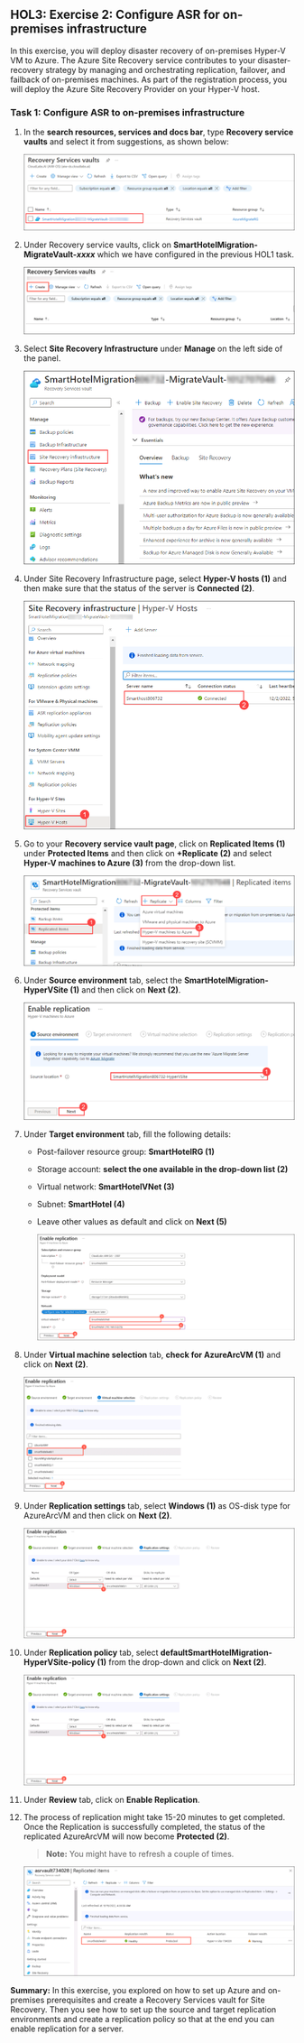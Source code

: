 ## HOL3: Exercise 2: Configure ASR for on-premises infrastructure

In this exercise, you will deploy disaster recovery of on-premises Hyper-V VM to Azure. The Azure Site Recovery service contributes to your disaster-recovery strategy by managing and orchestrating replication, failover, and failback of on-premises machines. As part of the registration process, you will deploy the Azure Site Recovery Provider on your Hyper-V host.

### Task 1: Configure ASR to on-premises infrastructure

1. In the **search resources, services and docs bar**, type **Recovery service vaults** and select it from suggestions, as shown below:
   
    ![Screenshot of the search Recovery service vaults.](Images/hol3-e2-s2.png "Recovery service vaults")
    
1. Under Recovery service vaults, click on **SmartHotelMigration<inject key="DeploymentID" enableCopy="false" />-MigrateVault-_xxxx_** which we have configured in the previous HOL1 task.  

    ![Screenshot of the create Recovery service vaults.](Images/create-asr1.png "create Recovery service vaults")

1. Select **Site Recovery Infrastructure** under **Manage** on the left side of the panel.

    ![Screenshot of the Site Recovery Infrastructure.](Images/hol3-e2-s3.png)

1. Under Site Recovery Infrastructure page, select **Hyper-V hosts (1)** and then make sure that the status of the server is **Connected (2)**.

    ![Screenshot of the hyper-v-host.](Images/hol3-e2-s4.png "hyper-v-host")  

1. Go to your **Recovery service vault page**, click on **Replicated Items (1)** under **Protected Items** and then click on **+Replicate (2)** and select **Hyper-V machines to Azure (3)** from the drop-down list.

     ![Screenshot of the add replicate items.](Images/hol3-e2-s5.png "add replicate items") 
   
1. Under **Source environment** tab, select the **SmartHotelMigration<inject key="DeploymentID" enableCopy="false" />-HyperVSite (1)**  and then click on **Next (2)**.
 
     ![Screenshot of the Source environment.](Images/hol3-e2-s6.png "Source environment") 
   
1. Under **Target environment** tab, fill the following details:

   - Post-failover resource group: **SmartHotelRG (1)**
   
   - Storage account: **select the one available in the drop-down list (2)**  
   
   - Virtual network: **SmartHotelVNet (3)**

   - Subnet: **SmartHotel (4)**
   
   - Leave other values as default and click on **Next (5)**
   
     ![Screenshot of the target environment.](Images/target-env.png "Source environment")    
    
1. Under **Virtual machine selection** tab, **check for AzureArcVM (1)** and click on **Next (2)**.

     ![Screenshot of the vm selection.](Images/vm-selection.png "vm selection")

1. Under **Replication settings** tab, select **Windows (1)** as OS-disk type for AzureArcVM and then click on **Next (2)**.

     ![Screenshot of the Replication settings.](Images/replicate-settings.png "Replication settings")
     
1. Under **Replication policy** tab, select **defaultSmartHotelMigration<inject key="DeploymentID" enableCopy="false" />-HyperVSite-policy (1)** from the drop-down and click on **Next (2)**.  

     ![Screenshot of the Replication settings.](Images/replicate-settings.png "Replication settings")
   
1. Under **Review** tab, click on **Enable Replication**.

1. The process of replication might take 15-20 minutes to get completed. Once the Replication is successfully completed, the status of the replicated AzureArcVM will now become **Protected (2)**.

   > **Note:** You might have to refresh a couple of times.

   ![Screenshot of the status-protected.](Images/replicate-status.png "status-protected")
   
**Summary:** In this exercise, you explored on how to set up Azure and on-premises prerequisites and create a Recovery Services vault for Site Recovery. Then you see how to set up the source and target replication environments and create a replication policy so that at the end you can enable replication for a server.

